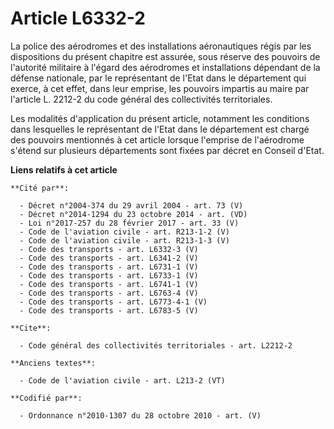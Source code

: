 # Article L6332-2

La police des aérodromes et des installations aéronautiques régis par les dispositions du présent chapitre est assurée, sous
réserve des pouvoirs de l'autorité militaire à l'égard des aérodromes et installations dépendant de la défense nationale, par
le représentant de l'Etat dans le département qui exerce, à cet effet, dans leur emprise, les pouvoirs impartis au maire par
l'article L. 2212-2 du code général des collectivités territoriales.

Les modalités d'application du présent article, notamment les conditions dans lesquelles le représentant de l'Etat dans le
département est chargé des pouvoirs mentionnés à cet article lorsque l'emprise de l'aérodrome s'étend sur plusieurs
départements sont fixées par décret en Conseil d'Etat.

**Liens relatifs à cet article**

	**Cité par**:

	  - Décret n°2004-374 du 29 avril 2004 - art. 73 (V)
	  - Décret n°2014-1294 du 23 octobre 2014 - art. (VD)
	  - Loi n°2017-257 du 28 février 2017 - art. 33 (V)
	  - Code de l'aviation civile - art. R213-1-2 (V)
	  - Code de l'aviation civile - art. R213-1-3 (V)
	  - Code des transports - art. L6332-3 (V)
	  - Code des transports - art. L6341-2 (V)
	  - Code des transports - art. L6731-1 (V)
	  - Code des transports - art. L6733-1 (V)
	  - Code des transports - art. L6741-1 (V)
	  - Code des transports - art. L6763-4 (V)
	  - Code des transports - art. L6773-4-1 (V)
	  - Code des transports - art. L6783-5 (V)

	**Cite**:

	  - Code général des collectivités territoriales - art. L2212-2

	**Anciens textes**:

	  - Code de l'aviation civile - art. L213-2 (VT)

	**Codifié par**:

	  - Ordonnance n°2010-1307 du 28 octobre 2010 - art. (V)
